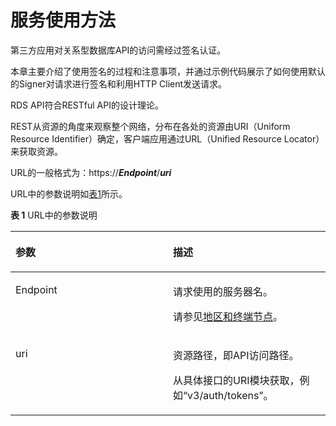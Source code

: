 # 服务使用方法<a name="zh-cn_topic_0032347789"></a>

第三方应用对关系型数据库API的访问需经过签名认证。

本章主要介绍了使用签名的过程和注意事项，并通过示例代码展示了如何使用默认的Signer对请求进行签名和利用HTTP Client发送请求。

RDS API符合RESTful API的设计理论。

REST从资源的角度来观察整个网络，分布在各处的资源由URI（Uniform Resource Identifier）确定，客户端应用通过URL（Unified Resource Locator）来获取资源。

URL的一般格式为：https://**_Endpoint_**/**_uri_**

URL中的参数说明如[表1](#table19521038)所示。

**表 1**  URL中的参数说明

<a name="table19521038"></a>
<table><thead align="left"><tr id="row30913391"><th class="cellrowborder" valign="top" width="50%" id="mcps1.2.3.1.1"><p id="p20956739"><a name="p20956739"></a><a name="p20956739"></a>参数</p>
</th>
<th class="cellrowborder" valign="top" width="50%" id="mcps1.2.3.1.2"><p id="p19774328"><a name="p19774328"></a><a name="p19774328"></a>描述</p>
</th>
</tr>
</thead>
<tbody><tr id="row58216758"><td class="cellrowborder" valign="top" width="50%" headers="mcps1.2.3.1.1 "><p id="p17936932"><a name="p17936932"></a><a name="p17936932"></a>Endpoint</p>
</td>
<td class="cellrowborder" valign="top" width="50%" headers="mcps1.2.3.1.2 "><p id="p21644351115939"><a name="p21644351115939"></a><a name="p21644351115939"></a>请求使用的服务器名。</p>
<p id="p4671796212030"><a name="p4671796212030"></a><a name="p4671796212030"></a>请参见<a href="http://developer.huaweicloud.com/dev/endpoint" target="_blank" rel="noopener noreferrer">地区和终端节点</a>。</p>
</td>
</tr>
<tr id="row19683111"><td class="cellrowborder" valign="top" width="50%" headers="mcps1.2.3.1.1 "><p id="p50828134"><a name="p50828134"></a><a name="p50828134"></a>uri</p>
</td>
<td class="cellrowborder" valign="top" width="50%" headers="mcps1.2.3.1.2 "><p id="p95419391209"><a name="p95419391209"></a><a name="p95419391209"></a>资源路径，即API访问路径。</p>
<p id="p23438178"><a name="p23438178"></a><a name="p23438178"></a>从具体接口的URI模块获取，例如“v3/auth/tokens”。</p>
</td>
</tr>
</tbody>
</table>

